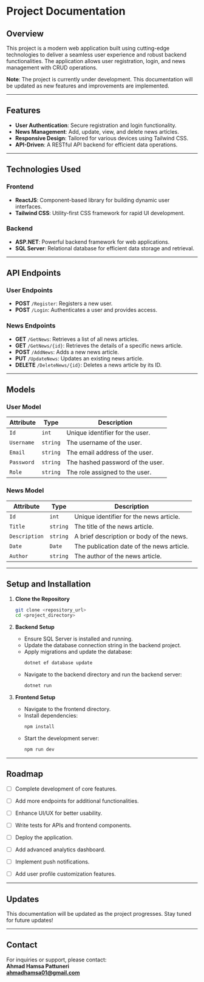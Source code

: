 # Project Documentation

## Overview

This project is a modern web application built using cutting-edge technologies to deliver a seamless user experience and robust backend functionalities. The application allows user registration, login, and news management with CRUD operations.  

**Note**: The project is currently under development. This documentation will be updated as new features and improvements are implemented.

---

## Features

- **User Authentication**: Secure registration and login functionality.
- **News Management**: Add, update, view, and delete news articles.
- **Responsive Design**: Tailored for various devices using Tailwind CSS.
- **API-Driven**: A RESTful API backend for efficient data operations.

---

## Technologies Used

### Frontend
- **ReactJS**: Component-based library for building dynamic user interfaces.
- **Tailwind CSS**: Utility-first CSS framework for rapid UI development.

### Backend
- **ASP.NET**: Powerful backend framework for web applications.
- **SQL Server**: Relational database for efficient data storage and retrieval.

---

## API Endpoints

### User Endpoints
- **POST** `/Register`: Registers a new user.
- **POST** `/Login`: Authenticates a user and provides access.

### News Endpoints
- **GET** `/GetNews`: Retrieves a list of all news articles.
- **GET** `/GetNews/{id}`: Retrieves the details of a specific news article.
- **POST** `/AddNews`: Adds a new news article.
- **PUT** `/UpdateNews`: Updates an existing news article.
- **DELETE** `/DeleteNews/{id}`: Deletes a news article by its ID.

---

## Models

### User Model
| Attribute | Type     | Description                       |
|-----------|----------|-----------------------------------|
| `Id`      | `int`    | Unique identifier for the user.  |
| `Username`| `string` | The username of the user.         |
| `Email`   | `string` | The email address of the user.    |
| `Password`| `string` | The hashed password of the user.  |
| `Role`    | `string` | The role assigned to the user.    |

### News Model
| Attribute    | Type     | Description                                |
|--------------|----------|--------------------------------------------|
| `Id`         | `int`    | Unique identifier for the news article.    |
| `Title`      | `string` | The title of the news article.             |
| `Description`| `string` | A brief description or body of the news.   |
| `Date`       | `Date`   | The publication date of the news article.  |
| `Author`     | `string` | The author of the news article.            |

---

## Setup and Installation

1. **Clone the Repository**  
   ```bash
   git clone <repository_url>
   cd <project_directory>
   ```

2. **Backend Setup**  
   - Ensure SQL Server is installed and running.  
   - Update the database connection string in the backend project.  
   - Apply migrations and update the database:  
     ```bash
     dotnet ef database update
     ```
   - Navigate to the backend directory and run the backend server:  
     ```bash
     dotnet run
     ```

3. **Frontend Setup**  
   - Navigate to the frontend directory.  
   - Install dependencies:  
     ```bash
     npm install
     ```  
   - Start the development server:  
     ```bash
     npm run dev
     ```

---

## Roadmap

- [ ] Complete development of core features.
- [ ] Add more endpoints for additional functionalities.
- [ ] Enhance UI/UX for better usability.
- [ ] Write tests for APIs and frontend components.
- [ ] Deploy the application.
- [ ] Add advanced analytics dashboard.
- [ ] Implement push notifications.
- [ ] Add user profile customization features.


---

## Updates

This documentation will be updated as the project progresses. Stay tuned for future updates!

---

## Contact

For inquiries or support, please contact:  
**Ahmad Hamsa Pattuneri**  
**ahmadhamsa01@gmail.com**

